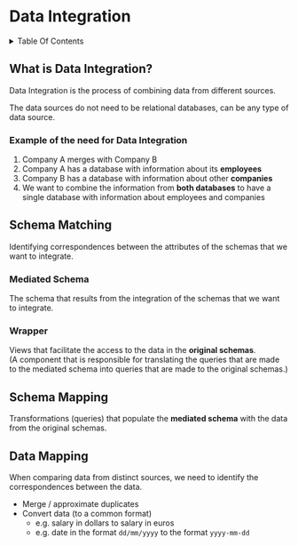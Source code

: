 # Data Integration <!-- omit in toc -->


<details> 
<summary> Table Of Contents </summary>

- [What is Data Integration?](#what-is-data-integration)
  - [Example of the need for Data Integration](#example-of-the-need-for-data-integration)
- [Schema Matching](#schema-matching)
  - [Mediated Schema](#mediated-schema)
  - [Wrapper](#wrapper)
- [Schema Mapping](#schema-mapping)
- [Data Mapping](#data-mapping)

</details>

## What is Data Integration?

Data Integration is the process of combining data from different sources.

The data sources do not need to be relational databases, can be any type of data source.

### Example of the need for Data Integration

1. Company A merges with Company B
2. Company A has a database with information about its **employees**
3. Company B has a database with information about other **companies**
4. We want to combine the information from **both databases** to have a single database with information about employees and companies

## Schema Matching

Identifying correspondences between the attributes of the schemas that we want to integrate.

### Mediated Schema

The schema that results from the integration of the schemas that we want to integrate.

### Wrapper

Views that facilitate the access to the data in the **original schemas**.  
(A component that is responsible for translating the queries that are made to the mediated schema into queries that are made to the original schemas.)

## Schema Mapping

Transformations (queries) that populate the **mediated schema** with the data from the original schemas.

## Data Mapping

When comparing data from distinct sources, we need to identify the correspondences between the data.
- Merge / approximate duplicates
- Convert data (to a common format)
  - e.g. salary in dollars to salary in euros
  - e.g. date in the format `dd/mm/yyyy` to the format `yyyy-mm-dd`

